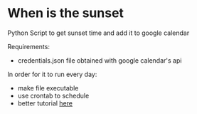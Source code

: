 # When is the sunset
Python Script to get sunset time and add it to google calendar

Requirements:
- credentials.json file obtained with google calendar's api

In order for it to run every day:
- make file executable
- use crontab to schedule
- better tutorial [here](https://www.howtogeek.com/101288/how-to-schedule-tasks-on-linux-an-introduction-to-crontab-files/)

